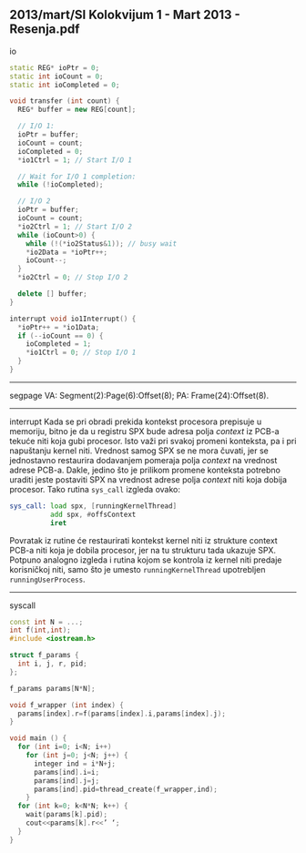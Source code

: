 2013/mart/SI Kolokvijum 1 - Mart 2013 - Resenja.pdf
--------------------------------------------------------------------------------
io
```cpp
static REG* ioPtr = 0;
static int ioCount = 0;
static int ioCompleted = 0;

void transfer (int count) {
  REG* buffer = new REG[count];

  // I/O 1:
  ioPtr = buffer;
  ioCount = count;
  ioCompleted = 0;
  *io1Ctrl = 1; // Start I/O 1

  // Wait for I/O 1 completion:
  while (!ioCompleted);

  // I/O 2
  ioPtr = buffer;
  ioCount = count;
  *io2Ctrl = 1; // Start I/O 2
  while (ioCount>0) {
    while (!(*io2Status&1)); // busy wait
    *io2Data = *ioPtr++;
    ioCount--;
  }
  *io2Ctrl = 0; // Stop I/O 2

  delete [] buffer;
}

interrupt void io1Interrupt() {
  *ioPtr++ = *io1Data;
  if (--ioCount == 0) {
    ioCompleted = 1;
    *io1Ctrl = 0; // Stop I/O 1
  }
}
```

--------------------------------------------------------------------------------
segpage
VA: Segment(2):Page(6):Offset(8); PA: Frame(24):Offset(8).

--------------------------------------------------------------------------------
interrupt
Kada se pri obradi prekida kontekst procesora prepisuje u memoriju, bitno
je da u registru SPX bude adresa polja *context* iz PCB-a tekuće niti koja gubi procesor.  Isto
važi pri svakoj promeni konteksta, pa i pri napuštanju kernel niti. Vrednost samog SPX se ne
mora čuvati, jer se jednostavno restaurira dodavanjem pomeraja polja *context* na vrednost
adrese PCB-a. Dakle, jedino što je prilikom promene konteksta potrebno uraditi jeste postaviti
SPX na vrednost adrese polja *context* niti koja dobija procesor. Tako rutina `sys_call` izgleda
ovako:
```asm
sys_call: load spx, [runningKernelThread]
          add spx, #offsContext
          iret
```

Povratak iz rutine će restaurirati kontekst kernel niti iz strukture context PCB-a niti koja je
dobila procesor,  jer na tu strukturu tada ukazuje SPX. Potpuno analogno izgleda i rutina
kojom se kontrola iz kernel niti predaje korisničkoj niti,  samo što je umesto
`runningKernelThread` upotrebljen `runningUserProcess`.

--------------------------------------------------------------------------------
syscall
```cpp
const int N = ...;
int f(int,int);
#include <iostream.h>

struct f_params {
  int i, j, r, pid;
};

f_params params[N*N];

void f_wrapper (int index) {
  params[index].r=f(params[index].i,params[index].j);
}

void main () {
  for (int i=0; i<N; i++)
    for (int j=0; j<N; j++) {
      integer ind = i*N+j;
      params[ind].i=i;
      params[ind].j=j;
      params[ind].pid=thread_create(f_wrapper,ind);
    }
  for (int k=0; k<N*N; k++) {
    wait(params[k].pid);
    cout<<params[k].r<<’ ‘;
  }
}
```
